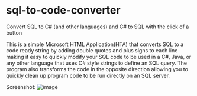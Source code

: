 # sql-to-code-converter
Convert SQL to C# (and other languages) and C# to SQL with the click of a button

This is a simple Microsoft HTML Application(HTA) that converts SQL to a code ready string by adding double quotes and plus signs to each line making it easy to quickly modify your SQL code to be used in a C#, Java, or any other language that uses C# style strings to define an SQL query.  The program also transforms the code in the opposite direction allowing you to quickly clean up program code to be run directly on an SQL server.

Screenshot:
![image](https://user-images.githubusercontent.com/48108069/59531528-0d8e1080-8e9b-11e9-9c2d-4e69e79ff9c0.png)
